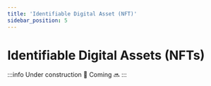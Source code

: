 ```yaml
---
title: 'Identifiable Digital Asset (NFT)'
sidebar_position: 5
---
```


# Identifiable Digital Assets (NFTs)

:::info
Under construction 👷
Coming 🔜
:::
